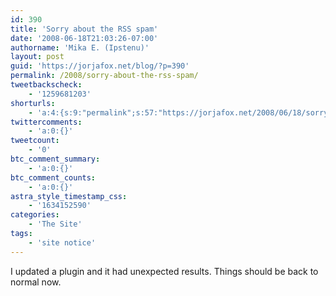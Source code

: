 ```yaml
---
id: 390
title: 'Sorry about the RSS spam'
date: '2008-06-18T21:03:26-07:00'
authorname: 'Mika E. (Ipstenu)'
layout: post
guid: 'https://jorjafox.net/blog/?p=390'
permalink: /2008/sorry-about-the-rss-spam/
tweetbackscheck:
    - '1259681203'
shorturls:
    - 'a:4:{s:9:"permalink";s:57:"https://jorjafox.net/2008/06/18/sorry-about-the-rss-spam/";s:7:"tinyurl";s:25:"http://tinyurl.com/l3te3b";s:4:"isgd";s:18:"http://is.gd/53aoN";s:5:"bitly";s:20:"http://bit.ly/6VIpH2";}'
twittercomments:
    - 'a:0:{}'
tweetcount:
    - '0'
btc_comment_summary:
    - 'a:0:{}'
btc_comment_counts:
    - 'a:0:{}'
astra_style_timestamp_css:
    - '1634152590'
categories:
    - 'The Site'
tags:
    - 'site notice'
---
```


I updated a plugin and it had unexpected results.  Things should be back to normal now.
